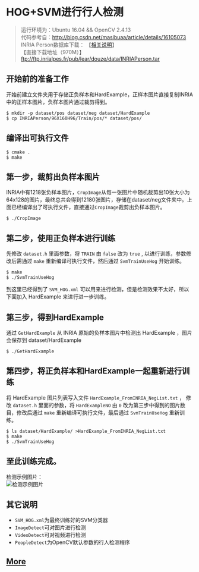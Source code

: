 # HOG+SVM进行行人检测
> 运行环境为：Ubuntu 16.04 && OpenCV 2.4.13  
> 代码参考自：http://blog.csdn.net/masibuaa/article/details/16105073  
> INRIA Person数据库下载：
【[相关说明](http://pascal.inrialpes.fr/data/human/)】  
>【直接下载地址（970M）】ftp://ftp.inrialpes.fr/pub/lear/douze/data/INRIAPerson.tar

## 开始前的准备工作
开始前建立文件夹用于存储正负样本和HardExample，正样本图片直接复制INRIA中的正样本图片，负样本图片通过裁剪得到。
```shell
$ mkdir -p dataset/pos dataset/neg dataset/HardExample
$ cp INRIAPerson/96X160H96/Train/pos/* dataset/pos/
```
## 编译出可执行文件
```shell
$ cmake .
$ make
```
## 第一步，裁剪出负样本图片
INRIA中有1218张负样本图片，`CropImage`从每一张图片中随机裁剪出10张大小为64x128的图片，最终总共会得到12180张图片，存储在dataset/neg文件夹中。上面已经编译出了可执行文件，直接通过`CropImage`裁剪出负样本图片。
```shell
$ ./CropImage
```
## 第二步，使用正负样本进行训练
先修改 `dataset.h` 里面参数，将 `TRAIN` 由 `false` 改为 `true` , 以进行训练，参数修改后需通过 `make` 重新编译可执行文件，然后通过 `SvmTrainUseHog` 开始训练。
```shell
$ make
$ ./SvmTrainUseHog
```
 到这里已经得到了 `SVM_HOG.xml` 可以用来进行检测，但是检测效果不太好，所以下面加入 HardExample 来进行进一步训练。

## 第三步，得到HardExample
通过 `GetHardExample` 从 INRIA 原始的负样本图片中检测出 HardExample ，图片会保存到 dataset/HardExample
```shell
$ ./GetHardExample
```
## 第四步，将正负样本和HardExample一起重新进行训练
将 HardExample 图片列表写入文件 `HardExample_FromINRIA_NegList.txt` ，
修改 `dataset.h` 里面的参数，将 `HardExampleNO` 由 `0` 改为第三步中得到的图片数目，修改后通过 `make` 重新编译可执行文件，最后通过 `SvmTrainUseHog` 重新训练。
```shell
$ ls dataset/HardExample/ >HardExample_FromINRIA_NegList.txt
$ make
$ ./SvmTrainUseHog
```
## 至此训练完成。
检测示例图片：  
![检测示例图片](https://github.com/icsfy/Pedestrian_Detection/raw/master/ImgProcessed.jpg)
## 其它说明
* `SVM_HOG.xml`为最终训练好的SVM分类器
* `ImageDetect`可对图片进行检测
* `VideoDetect`可对视频进行检测
* `PeopleDetect`为OpenCV默认参数的行人检测程序

## [More](https://github.com/icsfy/Pedestrian_Detection/MORE.md)
